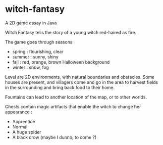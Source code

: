 # witch-fantasy
A 2D game essay in Java

Witch Fantasy tells the story of a young witch red-haired as fire.

The game goes through seasons
- spring : flourishing, clear
- summer : sunny, shiny
- fall : red, orange, brown Halloween background
- winter : snow, fog

Level are 2D environments, with natural boundaries and obstacles.
Some houses are present, and villagers come and go in the area to harvest fields in the surrounding and bring back food to their home.

Fountains can lead to another location of the map, or to other worlds.

Chests contain magic artifacts that enable the witch to change her appearance :
- Apprentice
- Normal
- A huge spider
- A black crow (maybe I dunno, to come ?)
